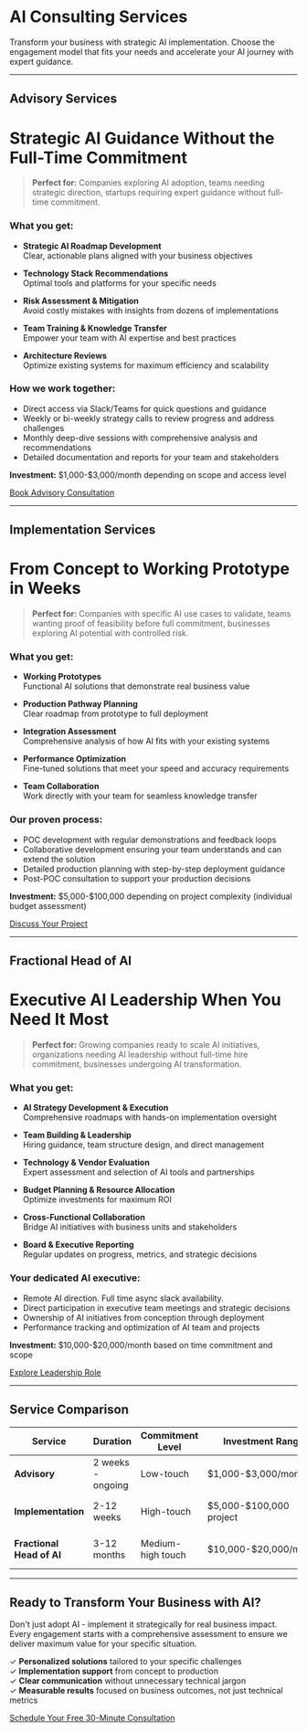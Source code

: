 # AI Consulting Services

Transform your business with strategic AI implementation. Choose the engagement model that fits your needs and accelerate your AI journey with expert guidance.

---

## Advisory Services
# Strategic AI Guidance Without the Full-Time Commitment

> **Perfect for:** Companies exploring AI adoption, teams needing strategic direction, startups requiring expert guidance without full-time commitment.

### What you get:

- **Strategic AI Roadmap Development**  
  Clear, actionable plans aligned with your business objectives

- **Technology Stack Recommendations**  
  Optimal tools and platforms for your specific needs  

- **Risk Assessment & Mitigation**  
  Avoid costly mistakes with insights from dozens of implementations

- **Team Training & Knowledge Transfer**  
  Empower your team with AI expertise and best practices

- **Architecture Reviews**  
  Optimize existing systems for maximum efficiency and scalability

### How we work together:

- Direct access via Slack/Teams for quick questions and guidance
- Weekly or bi-weekly strategy calls to review progress and address challenges
- Monthly deep-dive sessions with comprehensive analysis and recommendations
- Detailed documentation and reports for your team and stakeholders

**Investment:** \$1,000-\$3,000/month depending on scope and access level

<a href="https://calendar.google.com/calendar/appointments/schedules/AcZssZ0JQSYOeX4y5slQlDYH66ugJq05Yx9Mj2gwfAOam5kfXNTRJZIZZUuJoHT-BsbKS-HgIM7M67ij?gv=true" class="custom-cta-button small" target="_blank">Book Advisory Consultation</a>

---

## Implementation Services  
# From Concept to Working Prototype in Weeks

> **Perfect for:** Companies with specific AI use cases to validate, teams wanting proof of feasibility before full commitment, businesses exploring AI potential with controlled risk.

### What you get:

- **Working Prototypes**  
  Functional AI solutions that demonstrate real business value

- **Production Pathway Planning**  
  Clear roadmap from prototype to full deployment

- **Integration Assessment**  
  Comprehensive analysis of how AI fits with your existing systems

- **Performance Optimization**  
  Fine-tuned solutions that meet your speed and accuracy requirements

- **Team Collaboration**  
  Work directly with your team for seamless knowledge transfer

### Our proven process:

- POC development with regular demonstrations and feedback loops
- Collaborative development ensuring your team understands and can extend the solution
- Detailed production planning with step-by-step deployment guidance
- Post-POC consultation to support your production decisions

**Investment:** \$5,000-\$100,000 depending on project complexity (individual budget assessment)

<a href="https://calendar.google.com/calendar/appointments/schedules/AcZssZ0JQSYOeX4y5slQlDYH66ugJq05Yx9Mj2gwfAOam5kfXNTRJZIZZUuJoHT-BsbKS-HgIM7M67ij?gv=true" class="custom-cta-button small" target="_blank">Discuss Your Project</a>

---

## Fractional Head of AI
# Executive AI Leadership When You Need It Most

> **Perfect for:** Growing companies ready to scale AI initiatives, organizations needing AI leadership without full-time hire commitment, businesses undergoing AI transformation.

### What you get:

- **AI Strategy Development & Execution**  
  Comprehensive roadmaps with hands-on implementation oversight

- **Team Building & Leadership**  
  Hiring guidance, team structure design, and direct management

- **Technology & Vendor Evaluation**  
  Expert assessment and selection of AI tools and partnerships  

- **Budget Planning & Resource Allocation**  
  Optimize investments for maximum ROI

- **Cross-Functional Collaboration**  
  Bridge AI initiatives with business units and stakeholders

- **Board & Executive Reporting**  
  Regular updates on progress, metrics, and strategic decisions

### Your dedicated AI executive:

- Remote AI direction. Full time async slack availability.
- Direct participation in executive team meetings and strategic decisions
- Ownership of AI initiatives from conception through deployment
- Performance tracking and optimization of AI team and projects

**Investment:** \$10,000-\$20,000/month based on time commitment and scope

<a href="https://calendar.google.com/calendar/appointments/schedules/AcZssZ0JQSYOeX4y5slQlDYH66ugJq05Yx9Mj2gwfAOam5kfXNTRJZIZZUuJoHT-BsbKS-HgIM7M67ij?gv=true" class="custom-cta-button small" target="_blank">Explore Leadership Role</a>

---

## Service Comparison

| Service | Duration | Commitment Level | Investment Range | Best For |
|---------|----------|------------------|------------------|----------|
| **Advisory** | 2 weeks - ongoing | Low-touch | \$1,000-\$3,000/month | Strategic guidance & planning |
| **Implementation** | 2-12 weeks | High-touch | \$5,000-\$100,000 project | POC development & validation |
| **Fractional Head of AI** | 3-12 months | Medium-high touch | \$10,000-\$20,000/month | Leadership & team scaling |

---

## Ready to Transform Your Business with AI?

Don't just adopt AI - implement it strategically for real business impact. Every engagement starts with a comprehensive assessment to ensure we deliver maximum value for your specific situation.

<div class="cta-container" markdown>
  <div class="cta-benefits" markdown>
  
  ✓ **Personalized solutions** tailored to your specific challenges  
  ✓ **Implementation support** from concept to production  
  ✓ **Clear communication** without unnecessary technical jargon  
  ✓ **Measurable results** focused on business outcomes, not just technical metrics  
  
  </div>
  <a href="https://calendar.google.com/calendar/appointments/schedules/AcZssZ0JQSYOeX4y5slQlDYH66ugJq05Yx9Mj2gwfAOam5kfXNTRJZIZZUuJoHT-BsbKS-HgIM7M67ij?gv=true" class="custom-cta-button" target="_blank">Schedule Your Free 30-Minute Consultation</a>
</div>

